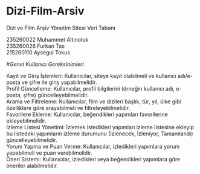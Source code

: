 # Dizi-Film-Arsiv
Dizi ve Film Arşiv Yönetim Sitesi Veri Tabanı  

235260022 Muhammet Altınoluk  
235260026 Furkan Tas  
215260110 Aysegul Tokus  



      
#*Genel Kullanıcı Gereksinimleri*  

Kayıt ve Giriş İşlemleri: Kullanıcılar, siteye kayıt olabilmeli ve kullanıcı adı/e-posta ve şifre ile giriş yapabilmelidir.  
Profil Güncelleme: Kullanıcılar, profil bilgilerini (örneğin kullanıcı adı, e-posta, şifre) güncelleyebilmelidir.  
Arama ve Filtreleme: Kullanıcılar, film ve dizileri başlık, tür, yıl, ülke gibi özelliklere göre arayabilmeli ve filtreleyebilmelidir.  
Favorilere Ekleme: Kullanıcılar, beğendikleri yapımları favorilerine ekleyebilmelidir.  
İzleme Listesi Yönetimi: İzlemek istedikleri yapımları izleme listesine ekleyip bu listedeki yapımların izleme durumunu (İzlenecek, İzleniyor, Tamamlandı) güncelleyebilmelidir.  
Yorum Yapma ve Puan Verme: Kullanıcılar, izledikleri yapımlara yorum yapabilmeli ve puan verebilmelidir.  
Öneri Sistemi: Kullanıcılar, izledikleri veya beğendikleri yapımlara göre öneriler alabilmelidir.







